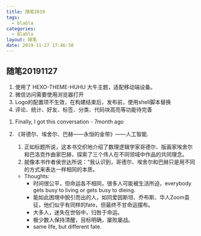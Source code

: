 ```yaml
---
title: 随笔2019
tags:
  - blabla
categories:
  - Blabla
layout: 随笔
date: 2019-11-27 17:46:58
---
```


## 随笔20191127

1. 使用了 HEXO-THEME-HUHU 大牛主题，适配移动端设备。
1. 微信访问需要使用浏览器打开
1. Logo的配置项不生效，在构建结束后，发布前，使用shell脚本替换
1. 评论、统计、好友、标签、分类、代码块高亮等功能待完善
<!-- more -->
1. Finally, I got this conversation - 7month ago

1. 《哥德尔、埃舍尔、巴赫——永恒的金带》——人工智能.
   1. 正如标题所说，这本书交织地介绍了数理逻辑学家哥德尔、版画家埃舍尔和巴洛克作曲家巴赫，探索了三个伟人在不同领域中作品的共同理念。
   1. 就像本书作者侯世达所说：“我认识到，哥德尔、埃舍尔和巴赫只是用不同的方式来表达一样相同的本质。
   - Thoughts:
     - 时间很公平，但命运各不相同，很多人可能被生活所迫，everybody gets busy to living or gets busy to dieing.
     - 能如此困境中脱引而出的人，如同爱因斯坦、乔布斯、华人Zoom袁征，他们似乎有同样的fate，但最终不甘命运摆布。
     - 大多人，迷失在世俗中，归咎于命运。
     - 极少数人保持清醒，目标明确，屡败屡战。
     - same life, but different fate.
